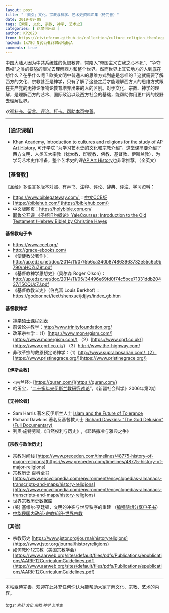 ```yaml
---
layout: post
title: "「索引」文化、宗教与神学、艺术史资料汇集（待完善）"
date: 2019-09-08
tags: [索引, 文化, 宗教, 神学, 艺术史]
categories: [ 达摩俱乐部 ]
author: KP2020
from: https://civicforum.github.io/collection/culture_religion_theology_art_history_guide.html
hackmd: 1x78d_NjQcyBi80NqMgEgA
comments: true
---
```


中国大陆人因为中共系统性的仇恨教育，常陷入“帝国主义亡我之心不死”、“争夺霸权”之类的狭隘的眼光去理解西方和整个世界。然而世界上其它地方的人到底在想什么？在乎什么呢？欧美文明中普通人的思维方式到底是怎样的？这就需要了解西方的文化、宗教甚至是神学，只有了解了这些之后才能理解西方人的思维方式跟在共产党的无神论唯物论教育培养出来的人的区别。对于文化、宗教、神学的理解，是理解西方的艺术、国际政治以及西方社会的基础，能帮助你用更广阔的视野去理解世界。


欢迎[补充、留言、评论、打卡。帮助本页完善](https://pincong.rocks/article/4723)。

---
### 【通识课程】

- Khan Academy, [Introduction to cultures and religions for the study of AP Art History](https://www.khanacademy.org/humanities/ap-art-history/cultures-religions-ap-arthistory), 可汗学院 “为学习艺术史的文化和宗教介绍”，这堂课简要介绍了西方文明、人类五大宗教（犹太教、印度教、佛教、基督教、伊斯兰教），为学习艺术史作准备，整个艺术史的课[AP Art History](https://www.khanacademy.org/humanities/ap-art-history)也非常推荐。（全英文）


### 【基督教】

《圣经》多语言多版本对照、有声书、注释、评论、辞典、评注、学习资料：

- [https://www.biblegateway.com/ ](https://www.biblegateway.com/)：[中文CCB版](https://www.biblegateway.com/versions/Chinese-Contemporary-Bible-CCB/#booklist)
- [https://biblehub.com/](https://biblehub.com/)
- 中文版网页：https://holybible.com.cn/
- [耶鲁公开课 《圣经旧约概论》YaleCourses: Introduction to the Old Testament (Hebrew Bible) by Christine Hayes](https://pincong.rocks/video/147)

#### 基督教电子书

- https://www.ccel.org/
- http://grace-ebooks.com/
- 《使徒教父著作》：http://up.edzx.net/doc/2014/11/07/5b6ca340b874863963732e55c6c9b790/nHCZuZ9t.pdf
- 《基督教神学思想史》（奥尔森 Roger Olson）：http://up.edzx.net/doc/2014/11/05/34496e69fd0f74c5bce71331ddb20437/15CQUc7J.pdf
- 《基督教教义史》（伯克富 Louis Berkhof）：https://godoor.net/text/shenxue/jdjjys/index_gb.htm

#### 基督教神学
- [神学硕士课程列表](https://swbts.edu/chinese-traditional/mts/)
- 前设论护教学：http://www.trinityfoundation.org/
- 改革宗神学：（1）[https://www.monergism.com/](https://www.monergism.com/) （2）[https://www.cprf.co.uk/](https://www.cprf.co.uk/) （3）http://www.the-highway.com/
- 非改革宗的救恩预定论神学：（1）http://www.supralapsarian.com/（2）[https://www.pristinegrace.org/](https://www.pristinegrace.org/)


#### 【伊斯兰教】

- &lt;古兰经&gt; [https://quran.com/](https://quran.com/)
- 哈玉宝，“[二十多年来伊斯兰教研究述论](https://pincong.rocks/article/1153)”，《新疆社会科学》2006年第2期


#### 【无神论者】

- Sam Harris 著名反伊斯兰人士 [Islam and the Future of Tolerance](https://www.youtube.com/watchv=35zrIUswIiE)
- Richard Dawkins 著名反基督教人士 [Richard Dawkins: "The God Delusion" (Full Documentary) ](https://www.youtube.com/watchv=RHAz-ULSdhI)
- 列奥·施特劳斯,《自然权利与历史》,《耶路撒冷与雅典之争》


#### 【宗教与政治历史】

- 宗教时间线 [https://www.preceden.com/timelines/48775-history-of-major-religions](https://www.preceden.com/timelines/48775-history-of-major-religions)
- 宗教历史 百科全书 [https://www.encyclopedia.com/environment/encyclopedias-almanacs-transcripts-and-maps/history-religions](https://www.encyclopedia.com/environment/encyclopedias-almanacs-transcripts-and-maps/history-religions)
- [世界宗教历史数据库](https://religiondatabase.org/landing/)
- (美) 塞缪尔·亨廷顿，文明的冲突与世界秩序的重建 （[编程随想分享电子书](https://github.com/programthink/books)）
- [中华民国内政部-宗教知识-世界宗教](https://religion.moi.gov.tw/Knowledge/Listci=2&cid=2)


#### 【其他】

- 宗教历史 [https://www.jstor.org/journal/historyreligions](https://www.jstor.org/journal/historyreligions)
- 如何教K-12宗教（美国宗教学会）[https://www.aarweb.org/sites/default/files/pdfs/Publications/epublications/AARK-12CurriculumGuidelines.pdf](https://www.aarweb.org/sites/default/files/pdfs/Publications/epublications/AARK-12CurriculumGuidelines.pdf)

---
本帖亟待完善，欢迎[在此补充](https://pincong.rocks/article/4723)任何你认为能帮助大家了解文化、宗教、艺术的内容。


###### tags: `索引` `文化` `宗教` `神学` `艺术史`
